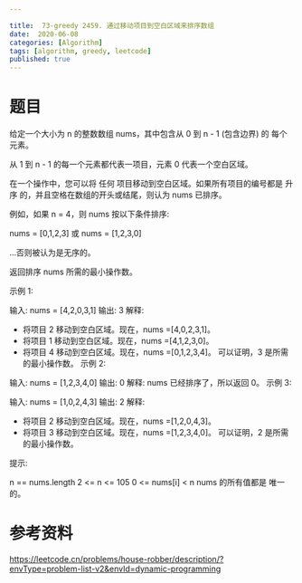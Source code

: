 ```yaml
---

title:  73-greedy 2459. 通过移动项目到空白区域来排序数组
date:  2020-06-08
categories: [Algorithm]
tags: [algorithm, greedy, leetcode]
published: true
---
```


# 题目

给定一个大小为 n 的整数数组 nums，其中包含从 0 到 n - 1 (包含边界) 的 每个 元素。

从 1 到 n - 1 的每一个元素都代表一项目，元素 0 代表一个空白区域。

在一个操作中，您可以将 任何 项目移动到空白区域。如果所有项目的编号都是 升序 的，并且空格在数组的开头或结尾，则认为 nums 已排序。

例如，如果 n = 4，则 nums 按以下条件排序:

nums = [0,1,2,3] 或
nums = [1,2,3,0]

...否则被认为是无序的。

返回排序 nums 所需的最小操作数。

示例 1:

输入: nums = [4,2,0,3,1]
输出: 3
解释:
- 将项目 2 移动到空白区域。现在，nums =[4,0,2,3,1]。
- 将项目 1 移动到空白区域。现在，nums =[4,1,2,3,0]。
- 将项目 4 移动到空白区域。现在，nums =[0,1,2,3,4]。
可以证明，3 是所需的最小操作数。
示例 2:

输入: nums = [1,2,3,4,0]
输出: 0
解释: nums 已经排序了，所以返回 0。
示例 3:

输入: nums = [1,0,2,4,3]
输出: 2
解释:
- 将项目 2 移动到空白区域。现在，nums =[1,2,0,4,3]。
- 将项目 3 移动到空白区域。现在，nums =[1,2,3,4,0]。
可以证明，2 是所需的最小操作数。
 

提示:

n == nums.length
2 <= n <= 105
0 <= nums[i] < n
nums 的所有值都是 唯一 的。





# 参考资料

https://leetcode.cn/problems/house-robber/description/?envType=problem-list-v2&envId=dynamic-programming

